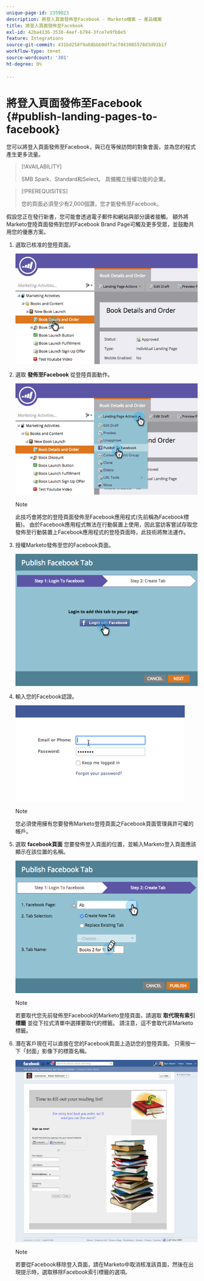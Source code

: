 ```yaml
---
unique-page-id: 2359823
description: 將登入頁面發佈至Facebook - Marketo檔案 — 產品檔案
title: 將登入頁面發佈至Facebook
exl-id: 42ba4136-3538-4eef-b794-3fce7e9fb8e5
feature: Integrations
source-git-commit: 431bd258f9a68bbb9df7acf043085578d3d91b1f
workflow-type: tm+mt
source-wordcount: '301'
ht-degree: 0%

---
```


# 將登入頁面發佈至Facebook {#publish-landing-pages-to-facebook}

您可以將登入頁面發佈至Facebook，與已在等候訪問的對象會面，並為您的程式產生更多流量。

>[!AVAILABILITY]
>
>SMB Spark、Standard和Select。 具備獨立授權功能的企業。

>[!PREREQUISITES]
>
>您的頁面必須至少有2,000個讚，您才能發佈至Facebook。

假設您正在發行新書，您可能會透過電子郵件和網站與部分讀者接觸。 額外將Marketo登陸頁面發佈到您的Facebook Brand Page可觸及更多受眾，並鼓勵共用您的優惠方案。

1. 選取已核准的登陸頁面。

   ![](assets/image2015-4-22-16-3a53-3a46.png)

1. 選取 **發佈至Facebook** 從登陸頁面動作。

   ![](assets/image2015-4-22-16-3a54-3a55.png)

   >[!NOTE]
   >
   >此技巧會將您的登陸頁面發佈至Facebook應用程式(先前稱為Facebook標籤)。 由於Facebook應用程式無法在行動裝置上使用，因此當訪客嘗試存取您發佈至行動裝置上Facebook應用程式的登陸頁面時，此技術將無法運作。

1. 授權Marketo發佈至您的Facebook頁面。

   ![](assets/image2015-4-22-18-3a27-3a14.png)

1. 輸入您的Facebook認證。

   ![](assets/image2015-4-22-18-3a29-3a57.png)

   >[!NOTE]
   >
   >您必須使用擁有您要發佈Marketo登陸頁面之Facebook頁面管理員許可權的帳戶。

1. 選取 **facebook頁面** 您要發佈登入頁面的位置，並輸入Marketo登入頁面應該顯示在該位置的名稱。

   ![](assets/image2015-4-22-18-3a31-3a39.png)

   >[!NOTE]
   >
   >若要取代您先前發佈至Facebook的Marketo登陸頁面，請選取 **取代現有索引標籤** 並從下拉式清單中選擇要取代的標籤。 請注意，這不會取代非Marketo標籤。

1. 潛在客戶現在可以直接在您的Facebook頁面上造訪您的登陸頁面。 只需按一下「封面」影像下的標簽名稱。

   ![](assets/image2015-4-22-18-3a42-3a15.png)

   >[!NOTE]
   >
   >若要從Facebook移除登入頁面，請在Marketo中取消核准該頁面，然後在出現提示時，選取移除Facebook索引標籤的選項。
